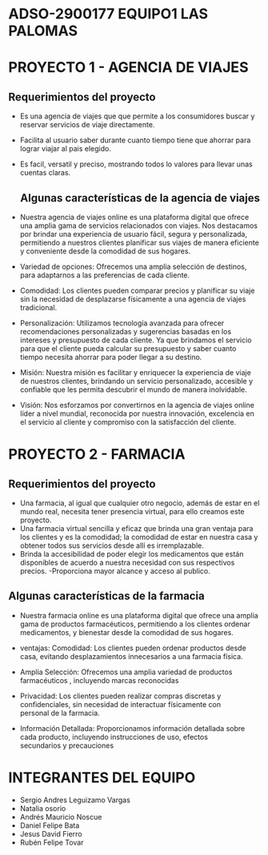 
# ADSO-2900177 EQUIPO1 LAS PALOMAS 

# PROYECTO 1 - AGENCIA DE VIAJES  


## Requerimientos del proyecto 
- Es una agencia de viajes que que permite a los consumidores buscar y reservar  servicios de viaje directamente.
- Facilita al usuario saber durante cuanto tiempo tiene que ahorrar para lograr viajar al pais elegido.
- Es facil, versatil y preciso, mostrando todos lo valores para llevar unas cuentas claras.

  ## Algunas características de la agencia de viajes
- Nuestra agencia de viajes online es una plataforma digital que ofrece una amplia gama de servicios relacionados con viajes.
Nos destacamos por brindar una experiencia de usuario fácil, segura y personalizada, permitiendo a nuestros clientes planificar sus viajes de manera eficiente y conveniente desde la comodidad de sus hogares.

- Variedad de opciones: Ofrecemos una amplia selección de destinos, para adaptarnos a las preferencias de cada cliente.

- Comodidad: Los clientes pueden comparar precios y planificar su viaje sin la necesidad de desplazarse físicamente a una agencia de viajes tradicional.

- Personalización: Utilizamos tecnología avanzada para ofrecer recomendaciones personalizadas y sugerencias basadas en los intereses y presupuesto de cada cliente. Ya que brindamos el servicio para que el cliente pueda calcular su presupuesto y  saber cuanto tiempo necesita ahorrar para poder llegar a su destino.

- Misión: Nuestra misión es facilitar y enriquecer la experiencia de viaje de nuestros clientes, brindando un servicio personalizado, accesible y confiable que les permita descubrir el mundo de manera inolvidable.
- Visión:	Nos esforzamos por convertirnos en la agencia de viajes online líder a nivel mundial, reconocida por nuestra innovación, excelencia en el servicio al cliente y compromiso con la satisfacción del cliente.
 
  
# PROYECTO 2 - FARMACIA 

## Requerimientos del proyecto 
- Una farmacia, al igual que cualquier otro negocio, además de estar en el mundo real, necesita tener presencia virtual, para ello creamos este proyecto. 
- Una farmacia virtual sencilla y eficaz que brinda una gran ventaja para los clientes y es la comodidad; la comodidad de estar en nuestra casa y obtener todos sus servicios desde allí es irremplazable.
- Brinda la accesibilidad de poder elegir los medicamentos que están disponibles de acuerdo a nuestra necesidad con sus respectivos precios.
-Proporciona mayor alcance y acceso al publico.

## Algunas características de la farmacia 

- Nuestra farmacia online es una plataforma digital que ofrece una amplia gama de productos farmacéuticos, permitiendo a los clientes ordenar medicamentos, y bienestar desde la comodidad de sus hogares.

- ventajas: Comodidad: Los clientes pueden ordenar productos desde casa, evitando desplazamientos innecesarios a una farmacia física.

- Amplia Selección: Ofrecemos una amplia variedad de productos farmacéuticos , incluyendo marcas reconocidas

- Privacidad: Los clientes pueden realizar compras discretas y confidenciales, sin necesidad de interactuar físicamente con personal de la farmacia.

- Información Detallada: Proporcionamos información detallada sobre cada producto, incluyendo instrucciones de uso, efectos secundarios y precauciones

# INTEGRANTES DEL EQUIPO 
- Sergio Andres Leguizamo Vargas
- Natalia osorio
- Andrés Mauricio Noscue
- Daniel Felipe Bata
- Jesus David Fierro
- Rubén Felipe Tovar
  
